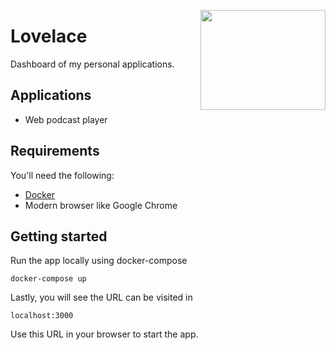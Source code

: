 <a href='https://github.com/jkrclaro/lovelace'><img src='https://github.com/jkrclaro/lovelace/blob/master/frontend/public/logo-circle.png' align='right' width='200' height='160' /></a>

# Lovelace

Dashboard of my personal applications.

## Applications
- Web podcast player

## Requirements

You'll need the following:

- [Docker](https://www.docker.com/)
- Modern browser like Google Chrome


## Getting started

Run the app locally using docker-compose

```sh-session
docker-compose up
```

Lastly, you will see the URL can be visited in

```
localhost:3000
```

Use this URL in your browser to start the app.